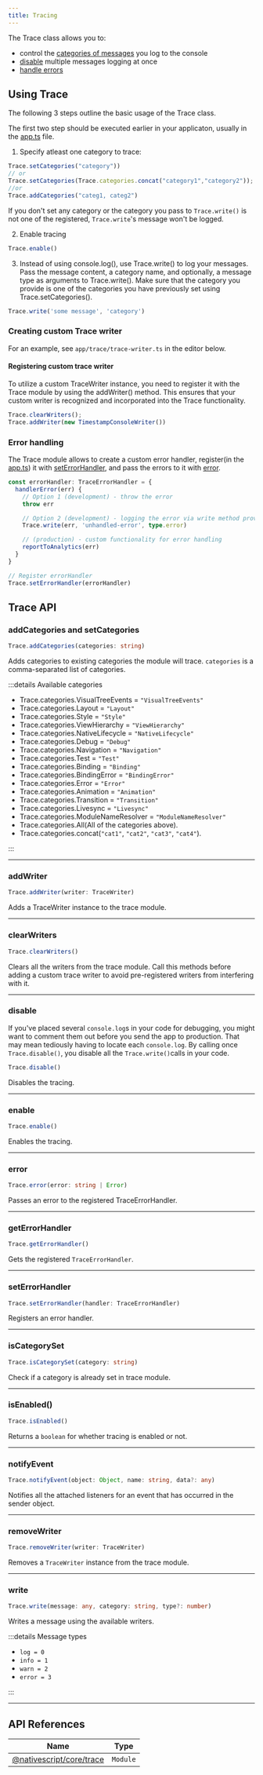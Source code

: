 ```yaml
---
title: Tracing
---
```


The Trace class allows you to:

- control the [categories of messages](#addcategories-and-setcategories) you log to the console
- [disable](#disable) multiple messages logging at once
- [handle errors](/guide/error-handling)

## Using Trace

The following 3 steps outline the basic usage of the Trace class.

The first two step should be executed earlier in your applicaton, usually in the [app.ts](/project-structure/src/main-js-ts) file.

1. Specify atleast one category to trace:

```ts
Trace.setCategories("category"))
// or
Trace.setCategories(Trace.categories.concat("category1","category2"));
//or
Trace.addCategories("categ1, categ2")
```
If you don't set any category or the category you pass to `Trace.write()` is not one of the registered, `Trace.write`'s message won't be logged.

2. Enable tracing

```ts
Trace.enable()
```

3. Instead of using console.log(), use Trace.write() to log your messages. Pass the message content, a category name, and optionally, a message type as arguments to Trace.write(). Make sure that the category you provide is one of the categories you have previously set using Trace.setCategories().

```ts
Trace.write('some message', 'category')
```

### Creating custom Trace writer
For an example, see `app/trace/trace-writer.ts` in the editor below.
<!-- TODO: Add the example in a Preview -->

#### Registering custom trace writer

To utilize a custom TraceWriter instance, you need to register it with the Trace module by using the addWriter() method. This ensures that your custom writer is recognized and incorporated into the Trace functionality.

```ts
Trace.clearWriters();
Trace.addWriter(new TimestampConsoleWriter())
```

### Error handling

The Trace module allows to create a custom error handler, register(in the [app.ts](/project-structure/main-js-ts)) it with [setErrorHandler](#seterrorhandler), and pass the errors to it with [error](#error).

```ts
const errorHandler: TraceErrorHandler = {
  handlerError(err) {
    // Option 1 (development) - throw the error
    throw err

    // Option 2 (development) - logging the error via write method provided from trace module
    Trace.write(err, 'unhandled-error', type.error)

    // (production) - custom functionality for error handling
    reportToAnalytics(err)
  }
}

// Register errorHandler
Trace.setErrorHandler(errorHandler)

```

## Trace API

### addCategories and setCategories

```ts
Trace.addCategories(categories: string)
```

Adds categories to existing categories the module will trace.
`categories` is a comma-separated list of categories.

:::details Available categories

- Trace.categories.VisualTreeEvents = `"VisualTreeEvents"`
- Trace.categories.Layout = `"Layout"`
- Trace.categories.Style = `"Style"`
- Trace.categories.ViewHierarchy = `"ViewHierarchy"`
- Trace.categories.NativeLifecycle = `"NativeLifecycle"`
- Trace.categories.Debug = `"Debug"`
- Trace.categories.Navigation = `"Navigation"`
- Trace.categories.Test = `"Test"`
- Trace.categories.Binding = `"Binding"`
- Trace.categories.BindingError = `"BindingError"`
- Trace.categories.Error = `"Error"`
- Trace.categories.Animation = `"Animation"`
- Trace.categories.Transition = `"Transition"`
- Trace.categories.Livesync = `"Livesync"`
- Trace.categories.ModuleNameResolver = `"ModuleNameResolver"`
- Trace.categories.All(All of the categories above).
- Trace.categories.concat(`"cat1"`, `"cat2"`, `"cat3"`, `"cat4"`).

:::

---

### addWriter

```ts
Trace.addWriter(writer: TraceWriter)
```

Adds a TraceWriter instance to the trace module.

---

### clearWriters

```ts
Trace.clearWriters()
```

Clears all the writers from the trace module. Call this methods before adding a custom trace writer to avoid pre-registered writers from interfering with it.

---

### disable

If you've placed several `console.log`s in your code for debugging, you might want to comment them out before you send the app to production. That may mean tediously having to locate each `console.log`. By calling once `Trace.disable()`, you disable all the `Trace.write()`calls in your code.

```ts
Trace.disable()

```

Disables the tracing.

---

### enable

```ts
Trace.enable()

```

Enables the tracing.

---

### error

```ts
Trace.error(error: string | Error)
```

Passes an error to the registered TraceErrorHandler.

---

### getErrorHandler

```ts
Trace.getErrorHandler()
```

Gets the registered `TraceErrorHandler`.  

---

### setErrorHandler

```ts
Trace.setErrorHandler(handler: TraceErrorHandler)
```

Registers an error handler.

---

### isCategorySet

```ts
Trace.isCategorySet(category: string)
```

Check if a category is already set in trace module.

---

### isEnabled()

```ts
Trace.isEnabled()
```

Returns a `boolean` for whether tracing is enabled or not.

---

### notifyEvent

```ts
Trace.notifyEvent(object: Object, name: string, data?: any)
```

Notifies all the attached listeners for an event that has occurred in the sender object.

---

### removeWriter

```ts
Trace.removeWriter(writer: TraceWriter)
```

Removes a `TraceWriter` instance from the trace module.

---

### write

```ts
Trace.write(message: any, category: string, type?: number)
```

Writes a message using the available writers.

:::details Message types

- `log = 0`
- `info = 1`
- `warn = 2`
- `error = 3`

:::

---


## API References

| Name                                                                                  | Type     |
| ------------------------------------------------------------------------------------- | -------- |
| [@nativescript/core/trace](https://docs.nativescript.org/api-reference/modules/trace) | `Module` |

